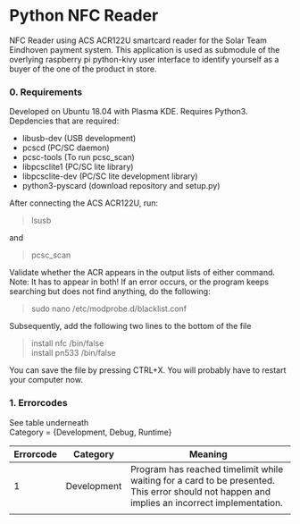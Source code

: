 # Python NFC Reader
NFC Reader using ACS ACR122U smartcard reader for the Solar Team Eindhoven payment system. This application is
used as submodule of the overlying raspberry pi python-kivy user interface to identify yourself as a buyer of 
the one of the product in store. 

### 0. Requirements
Developed on Ubuntu 18.04 with Plasma KDE. Requires Python3.
Depdencies that are required:
 - libusb-dev (USB development)
 - pcscd (PC/SC daemon)
 - pcsc-tools (To run pcsc_scan)
 - libpcsclite1 (PC/SC lite library)
 - libpcsclite-dev (PC/SC lite development library)
 - python3-pyscard (download repository and setup.py)
 
 After connecting the ACS ACR122U, run: 
 > lsusb
 
 and
 > pcsc_scan 
 
 
 Validate whether the ACR appears in the output lists of either command. Note: It has to appear in both!
 If an error occurs, or the program keeps searching but does not find anything, do the following:
 > sudo nano /etc/modprobe.d/blacklist.conf
 
 Subsequently, add the following two lines to the bottom of the file
 > install nfc /bin/false<br>
 > install pn533 /bin/false
 
 You can save the file by pressing CTRL+X. You will probably have to restart your computer now.
 
### 1. Errorcodes
See table underneath<br>
Category = {Development, Debug, Runtime}

| Errorcode 	| Category   	| Meaning                                                                                                                                       	|
|-----------	|-------------	|-----------------------------------------------------------------------------------------------------------------------------------------------	|
| 1         	| Development 	| Program has reached timelimit while waiting for a card to be presented. This error should not happen and implies an incorrect implementation. 	|
|           	|             	|                                                                                                                                               	|                                                                                                                                                	|                                                                                                                                     	|
